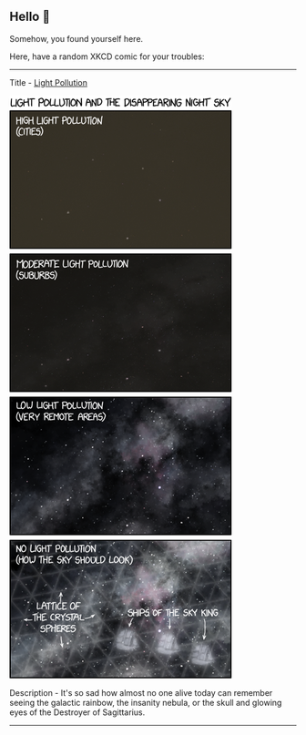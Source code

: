 ## Hello 👀

Somehow, you found yourself here.

Here, have a random XKCD comic for your troubles:

-----------------------------------

Title - [Light Pollution](https://xkcd.com/2121)

![Light Pollution](./random_comic.png)

Description - It's so sad how almost no one alive today can remember seeing the galactic rainbow, the insanity nebula, or the skull and glowing eyes of the Destroyer of Sagittarius.

-----------------------------------